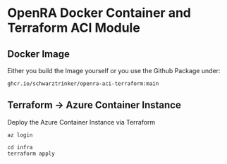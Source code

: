 # OpenRA Docker Container and Terraform ACI Module

## Docker Image

Either you build the Image yourself or you use the Github Package under:

```
ghcr.io/schwarztrinker/openra-aci-terraform:main
```

## Terraform -> Azure Container Instance
Deploy the Azure Container Instance via Terraform

```
az login

cd infra
terraform apply
```